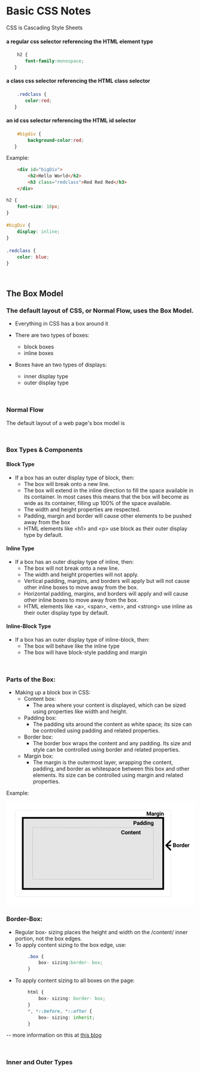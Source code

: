 
# Basic CSS Notes

CSS is Cascading Style Sheets

   #### a regular css selector referencing the HTML element type
```css   
    h2 {
       font-family:monospace;
   }
```

   #### a class css selector referencing the HTML class selector
```css  
    .redclass {
       color:red;
   }
```
   #### an id css selector referencing the HTML id selector
```css   
    #bigdiv {
        background-color:red;
   }
```

Example: 

```html
    <div id="bigDiv">
        <h2>Hello World</h2> 
        <h3 class="redclass">Red Red Red</h3>
    </div>
```
```css
h2 {
    font-size: 18px;
}

#bigDiv {
    display: inline;
}

.redclass {
    color: blue;
}
```


<br>

## The Box Model
### The default layout of CSS, or Normal Flow, uses the Box Model. 
-  Everything in CSS has a box around it

- There are two types of boxes:
    - block boxes 
    - inline boxes

- Boxes have an two types of displays:
    - inner display type 
    - outer display type

<br>

### Normal Flow
The default layout of a web page's box model is 



<br>


### Box Types & Components
#### Block Type
- If a box has an outer display type of block, then:
    - The box will break onto a new line.
    - The box will extend in the inline direction to fill the space available in its container. In most cases this means that the box will become as wide as its container, filling up 100% of the space available.
    - The width and height properties are respected.
    - Padding, margin and border will cause other elements to be pushed away from the box
    - HTML elements like \<h1> and \<p> use block as their outer display type by default.

#### Inline Type
- If a box has an outer display type of inline, then:
    - The box will not break onto a new line.
    - The width and height properties will not apply.
    - Vertical padding, margins, and borders will apply but will not cause other inline boxes to move away from the box.
    - Horizontal padding, margins, and borders will apply and will cause other inline boxes to move away from the box.
    - HTML elements like \<a>, \<span>, \<em>, and \<strong> use inline as their outer display type by default.

#### Inline-Block Type
- If a box has an outer display type of inline-block, then:
    - The box will behave like the inline type
    - The box will have block-style padding and margin

<br>

### Parts of the Box:
- Making up a block box in CSS:
    - Content box: 
        - The area where your content is displayed, which can be sized using properties like width and height.
    - Padding box: 
        - The padding sits around the content as white space; its size can be controlled using padding and related properties.
    - Border box: 
        - The border box wraps the content and any padding. Its size and style can be controlled using border and related properties.
    - Margin box: 
        - The margin is the outermost layer, wrapping the content, padding, and border as whitespace between this box and other elements. Its size can be controlled using margin and related properties.

Example: 

<img src="../images/box-model.png">

<br>

### Border-Box:
- Regular box- sizing places the height and width on the /content/ inner portion, not the box edges. 
- To apply content sizing to the box edge, use:
```css
        .box {
            box- sizing:border- box;
        }
```
        
- To apply content sizing to all boxes on the page:

```css        
        html {
            box- sizing: border- box;
        }
        *, *::before, *::after {
            box- sizing: inherit;
        }
```

-- more information on this at [this blog](https://css-tricks.com/inheriting-box-sizing-probably-slightly-better-best-practice)

<br> 

### Inner and Outer Types




